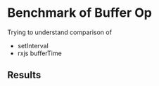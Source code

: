 
# Benchmark of Buffer Op

Trying to understand comparison of
- setInterval
- rxjs bufferTime


## Results 

```

```